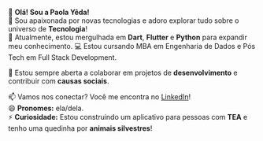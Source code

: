 👋 **Olá! Sou a Paola Yêda!**  
👀 Sou apaixonada por novas tecnologias e adoro explorar tudo sobre o universo de **Tecnologia**!  
🌱 Atualmente, estou mergulhada em **Dart**, **Flutter** e **Python** para expandir meu conhecimento. 
💻 Estou cursando MBA em Engenharia de Dados e Pós Tech em Full Stack Development.

💞️ Estou sempre aberta a colaborar em projetos de **desenvolvimento** e contribuir com **causas sociais**.  

📫 Vamos nos conectar? Você me encontra no [LinkedIn](https://www.linkedin.com/in/paola-yeda)!  
😄 **Pronomes:** ela/dela.  
⚡ **Curiosidade:** Estou construindo um aplicativo para pessoas com **TEA** e tenho uma quedinha por **animais silvestres**!  
